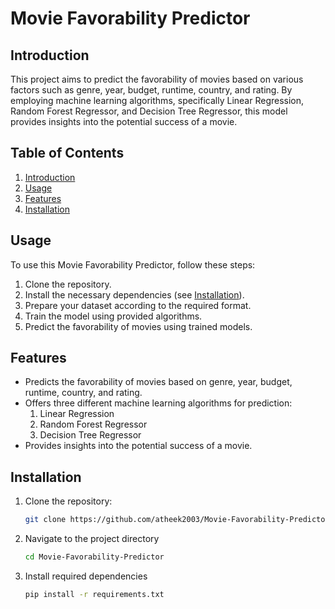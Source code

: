 # Movie Favorability Predictor

## Introduction
This project aims to predict the favorability of movies based on various factors such as genre, year, budget, runtime, country, and rating. By employing machine learning algorithms, specifically Linear Regression, Random Forest Regressor, and Decision Tree Regressor, this model provides insights into the potential success of a movie.

## Table of Contents
1. [Introduction](#introduction)
2. [Usage](#usage)
3. [Features](#features)
4. [Installation](#installation)

## Usage
To use this Movie Favorability Predictor, follow these steps:
1. Clone the repository.
2. Install the necessary dependencies (see [Installation](#installation)).
3. Prepare your dataset according to the required format.
4. Train the model using provided algorithms.
5. Predict the favorability of movies using trained models.

## Features
- Predicts the favorability of movies based on genre, year, budget, runtime, country, and rating.
- Offers three different machine learning algorithms for prediction:
  1. Linear Regression
  2. Random Forest Regressor
  3. Decision Tree Regressor
- Provides insights into the potential success of a movie.

## Installation
1. Clone the repository:
   ```bash
   git clone https://github.com/atheek2003/Movie-Favorability-Predictor.git

2. Navigate to the project directory
   ```bash
   cd Movie-Favorability-Predictor

3. Install required dependencies
   ```bash
   pip install -r requirements.txt
